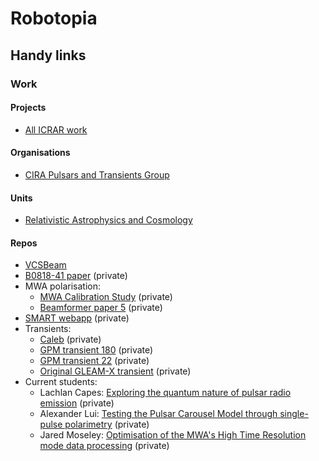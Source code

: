 # Robotopia

<!--
**robotopia/robotopia** is a ✨ _special_ ✨ repository because its `README.md` (this file) appears on your GitHub profile.

Here are some ideas to get you started:

- 🔭 I’m currently working on ...
- 🌱 I’m currently learning ...
- 👯 I’m looking to collaborate on ...
- 🤔 I’m looking for help with ...
- 💬 Ask me about ...
- 📫 How to reach me: ...
- 😄 Pronouns: he/him
-->

## Handy links

### Work

#### Projects

- [All ICRAR work](https://github.com/users/robotopia/projects/1)

#### Organisations

- [CIRA Pulsars and Transients Group](https://github.com/CIRA-Pulsars-and-Transients-Group)

#### Units

- [Relativistic Astrophysics and Cosmology](https://github.com/robotopia/astr3000)

#### Repos

- [VCSBeam](https://github.com/CIRA-Pulsars-and-Transients-Group/vcsbeam)
- [B0818-41 paper](https://github.com/CIRA-Pulsars-and-Transients-Group/summer-project-2020-2021-lisa-smith) (private)
- MWA polarisation:
  - [MWA Calibration Study](https://github.com/CIRA-Pulsars-and-Transients-Group/mwa_calibration_study) (private)
  - [Beamformer paper 5](https://github.com/robotopia/paper-bfm5) (private)
- [SMART webapp](https://github.com/ADACS-Australia/SS2020A-RBhat) (private)
- Transients:
  - [Caleb](https://github.com/robotopia/meerkat-long-period-mwa-analysis) (private)
  - [GPM transient 180](https://github.com/nhurleywalker/3Hour-Transient) (private)
  - [GPM transient 22](https://github.com/nhurleywalker/GPMTransient) (private)
  - [Original GLEAM-X transient](https://github.com/robotopia/natashas_mystery_source) (private)
- Current students:
  - Lachlan Capes: [Exploring the quantum nature of pulsar radio emission](https://github.com/CIRA-Pulsars-and-Transients-Group/3rd-year-project-lachlan-capes) (private)
  - Alexander Lui: [Testing the Pulsar Carousel Model through single-pulse polarimetry](https://github.com/CIRA-Pulsars-and-Transients-Group/3rd-year-project-alexander-lui) (private)
  - Jared Moseley: [Optimisation of the MWA's High Time Resolution mode data processing](https://github.com/CIRA-Pulsars-and-Transients-Group/honours-project-jared-moseley/blob/main/README.md) (private)

